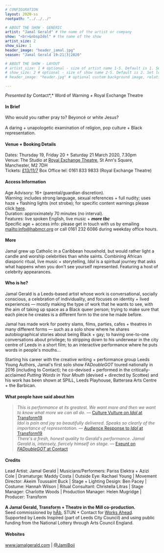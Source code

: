 ```yaml
---
# CONFIGURATION
layout: 2020-ss
rootpath: "../../../"

# ABOUT THE SHOW - GENERIC
artist: "Jamal Gerald" # the name of the artist or company
show: "<br>&nbspIdol" # the name of the show
artist_size: 2
show_size: 1
header_image: "header_jamal.jpg"    
season: "Jamal Gerald 19—21|3|2020"

# ABOUT THE SHOW - LAYOUT
# artist_size: 1 # optional - size of artist name 1-5. Default is 1. Set longer names to lower values
# show_size: 2 # optional - size of show name 2-5. Default is 2. Set longer names to lower values
# header_image: "header.jpg" # optional custom background image, relative to current page

---
```

*Presented by* Contact*,* Word of Warning *+* Royal Exchange Theatre      
         
#### In Brief      
Who would you rather pray to? Beyoncé or white Jesus?<br><br>A daring + unapologetic examination of religion, pop culture + Black representation.        
          
#### Venue + Booking Details           
Dates: Thursday 19, Friday 20 + Saturday 21 March 2020, 7.30pm        
Venue: The Studio at <a href="http://www.royalexchange.co.uk/where-how-to-find-us" target="_blank">Royal Exchange Theatre</a>, St Ann's Square, Manchester, M2 7DH         
Tickets: <a href="http://www.royalexchange.co.uk/whats-on-and-tickets/idol" target="_blank">£13/11/7</a>
Box Office tel: 0161 833 9833 (Royal Exchange Theatre)           
          
#### Access Information        
Age Advisory: 16+ (parental/guardian discretion).<br>Warning: includes strong language, sexual references + full nudity; uses haze + flashing lights (not strobe); for specific content warnings please click [here](/warnings).<br>Duration: approximately 70 minutes (no interval).<br>Features: live spoken English, live music + ***more tbc***<br>Specific age + access info: please get in touch with us by emailing <mailto:info@habmcr.org> or call 0161 232 6086 during weekday office hours.         
             
#### More         
Jamal grew up Catholic in a Caribbean household, but would rather light a candle and worship celebrities than white saints. Combining African diasporic ritual, live music + storytelling, *Idol* is a spiritual journey that asks what happens when you don't see yourself represented. Featuring a host of celebrity appearances.         
          
#### Who is he?        
Jamal Gerald is a Leeds-based artist whose work is conversational, socially conscious, a celebration of individuality, and focuses on identity + lived experiences — mostly making the type of work that he wants to see, with the aim of taking up space as a Black queer person; trying to make sure that each piece he creates is a different form to the one he made before.

Jamal has made work for poetry slams, films, parties, cafes + theatres in many different forms — such as a solo show where he shares autobiographical stories about being Black + gay; to having one-to-one conversations about privilege; to stripping down to his underwear in the city centre of Leeds in a short film; to an interactive performance where he puts words in people's mouths…

Starting his career with the creative writing + performance group Leeds Young Authors, Jamal's first solo show *FADoubleGOT* toured nationally in 2016 (including to Contact); he co-devised + performed in the critically-acclaimed *Putting Words in Your Mouth* (devised + directed by Scottee) and his work has been shown at SPILL, Leeds Playhouse, Battersea Arts Centre + the Barbican.        
         
#### What people have said about him        
>*This is performance at its greatest. We want more and then we want to know what more we can all do.* — <a href="http://theculturevulture.co.uk/cultures/jamal-geralds-idol-transform19" target="_blank">Culture Vulture on *Idol* at Transform19</a><br>*Idol is pain and joy so beautifully delivered. Speaks so clearly of the importance of representation.* — <a href="http://transformfestival.org/event/idol" target="_blank">Audience Response to *Idol* at Transform19</a><br>*There's a fresh, honest quality to Gerald's performance. Jamal Gerald is, intensely, fiercely himself on stage.* — <a href="http://exeuntmagazine.com/reviews/review-fadoublegot-at-contact-manchester" target="_blank">Exeunt on *FADoubleGOT* at Contact</a>       
        
#### Credits          
Lead Artist: Jamal Gerald | Musicians/Performers: Pariss Elektra + Azizi Cole | Dramaturge: Maddy Costa | Outside Eye: Rachael Young | Movement Director: Akeim Toussaint Buck | Stage + Lighting Design: Ben Pacey | Costume: Hannah Wilson | Ritual Consultant: Christella Litras | Stage Manager: Charlotte Woods | Production Manager: Helen Mugridge | Producer: Transform<br><br>
**A Jamal Gerald, Transform + Theatre in the Mill co-production.**<br>Seed commissioned by [hÅb](/hab), STUN + Contact for [Works Ahead](/hab/worksahead).<br>Supported by Leeds Inspired (part of Leeds City Council) and using public funding from the National Lottery through Arts Council England.           
        
#### Websites          
<a href="http://www.jamalgerald.com/idol" target="_blank">www.jamalgerald.com</a> | <a href="http://twitter.com/JamiBoii" target="_blank">@JamiBoii</a>
